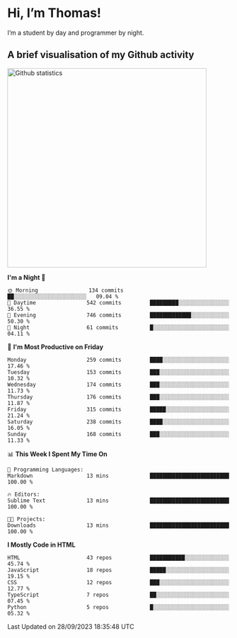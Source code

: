 # Hi, I’m Thomas!
I’m a student by day and programmer by night.

## A brief visualisation of my Github activity

<img title="My Github statistics" alt="Github statistics" width="450px" src="https://github-readme-stats.vercel.app/api?username=thomasrettig&show_icons=true&include_all_commits=true&count_private=true&&hide=issues&theme=tokyonight&border_radius=6px"/>

<!--START_SECTION:waka-->
**I'm a Night 🦉** 

```text
🌞 Morning                134 commits         ██░░░░░░░░░░░░░░░░░░░░░░░   09.04 % 
🌆 Daytime                542 commits         █████████░░░░░░░░░░░░░░░░   36.55 % 
🌃 Evening                746 commits         █████████████░░░░░░░░░░░░   50.30 % 
🌙 Night                  61 commits          █░░░░░░░░░░░░░░░░░░░░░░░░   04.11 % 
```
📅 **I'm Most Productive on Friday** 

```text
Monday                   259 commits         ████░░░░░░░░░░░░░░░░░░░░░   17.46 % 
Tuesday                  153 commits         ███░░░░░░░░░░░░░░░░░░░░░░   10.32 % 
Wednesday                174 commits         ███░░░░░░░░░░░░░░░░░░░░░░   11.73 % 
Thursday                 176 commits         ███░░░░░░░░░░░░░░░░░░░░░░   11.87 % 
Friday                   315 commits         █████░░░░░░░░░░░░░░░░░░░░   21.24 % 
Saturday                 238 commits         ████░░░░░░░░░░░░░░░░░░░░░   16.05 % 
Sunday                   168 commits         ███░░░░░░░░░░░░░░░░░░░░░░   11.33 % 
```


📊 **This Week I Spent My Time On** 

```text
💬 Programming Languages: 
Markdown                 13 mins             █████████████████████████   100.00 % 

🔥 Editors: 
Sublime Text             13 mins             █████████████████████████   100.00 % 

🐱‍💻 Projects: 
Downloads                13 mins             █████████████████████████   100.00 % 
```

**I Mostly Code in HTML** 

```text
HTML                     43 repos            ███████████░░░░░░░░░░░░░░   45.74 % 
JavaScript               18 repos            █████░░░░░░░░░░░░░░░░░░░░   19.15 % 
CSS                      12 repos            ███░░░░░░░░░░░░░░░░░░░░░░   12.77 % 
TypeScript               7 repos             ██░░░░░░░░░░░░░░░░░░░░░░░   07.45 % 
Python                   5 repos             █░░░░░░░░░░░░░░░░░░░░░░░░   05.32 % 
```




 Last Updated on 28/09/2023 18:35:48 UTC
<!--END_SECTION:waka-->
